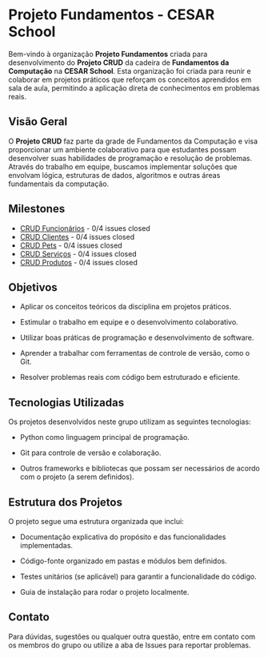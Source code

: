 # Projeto Fundamentos - CESAR School
Bem-vindo à organização **Projeto Fundamentos** criada para desenvolvimento do **Projeto CRUD** da cadeira de **Fundamentos da Computação** na **CESAR School**. Esta organização foi criada para reunir e colaborar em projetos práticos que reforçam os conceitos aprendidos em sala de aula, permitindo a aplicação direta de conhecimentos em problemas reais.

## Visão Geral
O **Projeto CRUD** faz parte da grade de Fundamentos da Computação e visa proporcionar um ambiente colaborativo para que estudantes possam desenvolver suas habilidades de programação e resolução de problemas. Através do trabalho em equipe, buscamos implementar soluções que envolvam lógica, estruturas de dados, algoritmos e outras áreas fundamentais da computação.

## Milestones

* [CRUD Funcionários](https://github.com/Projeto-Fundamentos/projeto-crud/milestone/1) - 0/4 issues closed
* [CRUD Clientes](https://github.com/Projeto-Fundamentos/projeto-crud/milestone/2) - 0/4 issues closed
* [CRUD Pets](https://github.com/Projeto-Fundamentos/projeto-crud/milestone/3) - 0/4 issues closed
* [CRUD Serviços](https://github.com/Projeto-Fundamentos/projeto-crud/milestone/4) - 0/4 issues closed
* [CRUD Produtos](https://github.com/Projeto-Fundamentos/projeto-crud/milestone/5) - 0/4 issues closed

## Objetivos
- Aplicar os conceitos teóricos da disciplina em projetos práticos.

- Estimular o trabalho em equipe e o desenvolvimento colaborativo.

- Utilizar boas práticas de programação e desenvolvimento de software.

- Aprender a trabalhar com ferramentas de controle de versão, como o Git.

- Resolver problemas reais com código bem estruturado e eficiente.

## Tecnologias Utilizadas
Os projetos desenvolvidos neste grupo utilizam as seguintes tecnologias:

- Python como linguagem principal de programação.

- Git para controle de versão e colaboração.

- Outros frameworks e bibliotecas que possam ser necessários de acordo com o projeto (a serem definidos).

## Estrutura dos Projetos
O projeto segue uma estrutura organizada que inclui:

- Documentação explicativa do propósito e das funcionalidades implementadas.

- Código-fonte organizado em pastas e módulos bem definidos.

- Testes unitários (se aplicável) para garantir a funcionalidade do código.

- Guia de instalação para rodar o projeto localmente.

## Contato
Para dúvidas, sugestões ou qualquer outra questão, entre em contato com os membros do grupo ou utilize a aba de Issues para reportar problemas.


